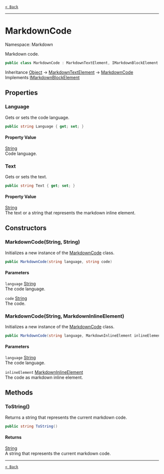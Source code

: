 [`< Back`](./)

---

# MarkdownCode

Namespace: Markdown

Markdown code.

```csharp
public class MarkdownCode : MarkdownTextElement, IMarkdownBlockElement
```

Inheritance [Object](https://docs.microsoft.com/en-us/dotnet/api/system.object) → [MarkdownTextElement](./markdown.markdowntextelement) → [MarkdownCode](./markdown.markdowncode)<br>
Implements [IMarkdownBlockElement](./markdown.imarkdownblockelement)

## Properties

### **Language**

Gets or sets the code language.

```csharp
public string Language { get; set; }
```

#### Property Value

[String](https://docs.microsoft.com/en-us/dotnet/api/system.string)<br>
Code language.

### **Text**

Gets or sets the text.

```csharp
public string Text { get; set; }
```

#### Property Value

[String](https://docs.microsoft.com/en-us/dotnet/api/system.string)<br>
The text or a string that represents the markdown inline element.

## Constructors

### **MarkdownCode(String, String)**

Initializes a new instance of the [MarkdownCode](./markdown.markdowncode) class.

```csharp
public MarkdownCode(string language, string code)
```

#### Parameters

`language` [String](https://docs.microsoft.com/en-us/dotnet/api/system.string)<br>
The code language.

`code` [String](https://docs.microsoft.com/en-us/dotnet/api/system.string)<br>
The code.

### **MarkdownCode(String, MarkdownInlineElement)**

Initializes a new instance of the [MarkdownCode](./markdown.markdowncode) class.

```csharp
public MarkdownCode(string language, MarkdownInlineElement inlineElement)
```

#### Parameters

`language` [String](https://docs.microsoft.com/en-us/dotnet/api/system.string)<br>
The code language.

`inlineElement` [MarkdownInlineElement](./markdown.markdowninlineelement)<br>
The code as markdown inline element.

## Methods

### **ToString()**

Returns a string that represents the current markdown code.

```csharp
public string ToString()
```

#### Returns

[String](https://docs.microsoft.com/en-us/dotnet/api/system.string)<br>
A string that represents the current markdown code.

---

[`< Back`](./)
